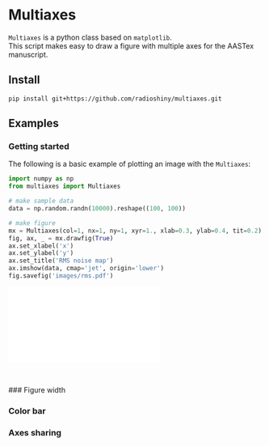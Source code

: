 # Multiaxes

`Multiaxes` is a python class based on `matplotlib`.  
This script makes easy to draw a figure with multiple axes for the AASTex manuscript.

## Install

`pip install git+https://github.com/radioshiny/multiaxes.git`

## Examples

### Getting started
The following is a basic example of plotting an image with the `Multiaxes`:
```python
import numpy as np
from multiaxes import Multiaxes

# make sample data
data = np.random.randn(10000).reshape((100, 100))

# make figure
mx = Multiaxes(col=1, nx=1, ny=1, xyr=1., xlab=0.3, ylab=0.4, tit=0.2)
fig, ax, _ = mx.drawfig(True)
ax.set_xlabel('x')
ax.set_ylabel('y')
ax.set_title('RMS noise map')
ax.imshow(data, cmap='jet', origin='lower')
fig.savefig('images/rms.pdf')
```
<object data="./images/rms.pdf" type="application/pdf">
    <embed src="./images/rms.pdf">
        <p>&nbsp;</p>
    </embed>
</object>
### Figure width

### Color bar

### Axes sharing


